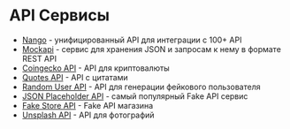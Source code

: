 # API Сервисы

- [Nango](https://www.nango.dev/) - унифицированный API для интеграции с 100+ API
- [Mockapi](app://obsidian.md/index.html) - сервис для хранения JSON и запросам к нему в формате REST API
- [Coingecko API](https://www.coingecko.com/en/api) - API для криптовалюты
- [Quotes API](https://quotes.rest/) - API с цитатами
- [Random User API](https://randomuser.me/) - API для генерации фейкового пользователя
- [JSON Placeholder API](https://jsonplaceholder.typicode.com/) - самый популярный Fake API сервис
- [Fake Store API](https://fakestoreapi.com/) - Fake API магазина
- [Unsplash API](https://unsplash.com/developers) - API для фотографий